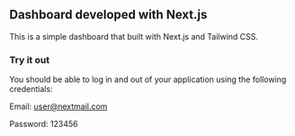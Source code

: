 ## Dashboard developed with Next.js

This is a simple dashboard that built with Next.js and Tailwind CSS.

### Try it out
You should be able to log in and out of your application using the following credentials:

Email: user@nextmail.com

Password: 123456
